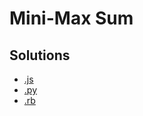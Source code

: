 # Mini-Max Sum

## Solutions
* [.js](mini_max_sum.js)
* [.py](mini_max_sum.py)
* [.rb](mini_max_sum.rb)
